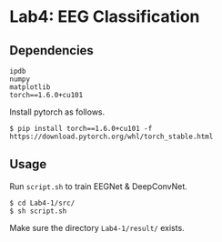 # Lab4: EEG Classification
## Dependencies
```
ipdb
numpy
matplotlib
torch==1.6.0+cu101
```
Install pytorch as follows.
```
$ pip install torch==1.6.0+cu101 -f https://download.pytorch.org/whl/torch_stable.html
```
## Usage
Run `script.sh` to train EEGNet & DeepConvNet.
```
$ cd Lab4-1/src/
$ sh script.sh
```
Make sure the directory `Lab4-1/result/` exists.